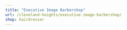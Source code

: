 ```yaml
---
title: "Executive Image Barbershop"
url: /cleveland-heights/executive-image-barbershop/
shop: hairdresser
---
```

